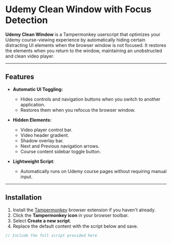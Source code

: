 # Udemy Clean Window with Focus Detection

**Udemy Clean Window** is a Tampermonkey userscript that optimizes your Udemy course-viewing experience by automatically hiding certain distracting UI elements when the browser window is not focused. It restores the elements when you return to the window, maintaining an unobstructed and clean video player.

---

## Features

- **Automatic UI Toggling:**
  - Hides controls and navigation buttons when you switch to another application.
  - Restores them when you refocus the browser window.

- **Hidden Elements:**
  - Video player control bar.
  - Video header gradient.
  - Shadow overlay bar.
  - Next and Previous navigation arrows.
  - Course content sidebar toggle button.

- **Lightweight Script**:
  - Automatically runs on Udemy course pages without requiring manual input.

---

## Installation

1. Install the [Tampermonkey](https://www.tampermonkey.net/) browser extension if you haven't already.
2. Click the **Tampermonkey icon** in your browser toolbar.
3. Select **Create a new script**.
4. Replace the default content with the script below and save.

```javascript
// Include the full script provided here
